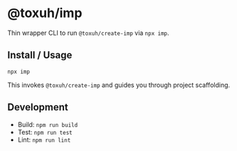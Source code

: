 # @toxuh/imp

Thin wrapper CLI to run `@toxuh/create-imp` via `npx imp`.

## Install / Usage

```
npx imp
```

This invokes `@toxuh/create-imp` and guides you through project scaffolding.

## Development

- Build: `npm run build`
- Test: `npm run test`
- Lint: `npm run lint`
